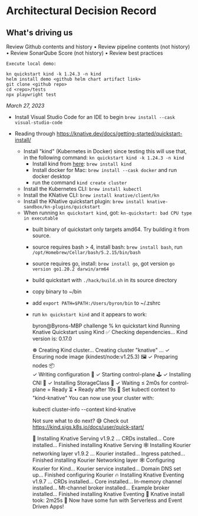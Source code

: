 Architectural Decision Record
=============================

What's driving us
-----------------

Review Github contents and history
• Review pipeline contents (not history)
• Review SonarQube Score (not history)
• Review best practices

    Execute local demo:

    kn quickstart kind -k 1.24.3 -n kind
    helm install demo <github helm chart artifact link>
    git clone <github repo>
    cd <repo>/tests
    npx playwright test

_March 27, 2023_

* Install Visual Studio Code for an IDE to begin `brew install --cask visual-studio-code`

* Reading through https://knative.dev/docs/getting-started/quickstart-install/

    * Install "kind" (Kubernetes in Docker) since testing this will use that, in the following command: `kn quickstart kind -k 1.24.3 -n kind`
        * Install kind from [here](https://kind.sigs.k8s.io/docs/user/quick-start): `brew install kind`
        * Install docker for Mac: `brew install --cask docker` and run docker desktop
        * run the command `kind create cluster`
    * Install the Kubernetes CLI: `brew install kubectl`
    * Install the KNative CLI: `brew install knative/client/kn`
    * Install the KNative quickstart plugin: `brew install knative-sandbox/kn-plugins/quickstart`
    * When running `kn quickstart kind`, got: `kn-quickstart: bad CPU type in executable`
        * built binary of quickstart only targets amd64.  Try building it from source.
        * source requires bash > 4, install bash: `brew install bash`, run `/opt/Homebrew/Cellar/bash/5.2.15/bin/bash`
        * source requires go, install: `brew install go`, got version `go version go1.20.2 darwin/arm64`
        * build quickstart with `./hack/build.sh` in its source directory
        * copy binary to ~/bin
        * add `export PATH=$PATH:/Users/byron/bin` to ~/.zshrc
        * run `kn quickstart kind` and it appears to work:

            byron@Byrons-MBP challenge % kn quickstart kind
            Running Knative Quickstart using Kind
            ✅ Checking dependencies...
                Kind version is: 0.17.0

            ☸ Creating Kind cluster...
            Creating cluster "knative" ...
            ✓ Ensuring node image (kindest/node:v1.25.3) 🖼 
            ✓ Preparing nodes 📦  
            ✓ Writing configuration 📜 
            ✓ Starting control-plane 🕹️ 
            ✓ Installing CNI 🔌 
            ✓ Installing StorageClass 💾 
            ✓ Waiting ≤ 2m0s for control-plane = Ready ⏳ 
            • Ready after 19s 💚
            Set kubectl context to "kind-knative"
            You can now use your cluster with:

            kubectl cluster-info --context kind-knative

            Not sure what to do next? 😅  Check out https://kind.sigs.k8s.io/docs/user/quick-start/

            🍿 Installing Knative Serving v1.9.2 ...
                CRDs installed...
                Core installed...
                Finished installing Knative Serving
            🕸️ Installing Kourier networking layer v1.9.2 ...
                Kourier installed...
                Ingress patched...
                Finished installing Kourier Networking layer
            🕸 Configuring Kourier for Kind...
                Kourier service installed...
                Domain DNS set up...
                Finished configuring Kourier
            🔥 Installing Knative Eventing v1.9.7 ... 
                CRDs installed...
                Core installed...
                In-memory channel installed...
                Mt-channel broker installed...
                Example broker installed...
                Finished installing Knative Eventing
            🚀 Knative install took: 2m25s 
            🎉 Now have some fun with Serverless and Event Driven Apps!



